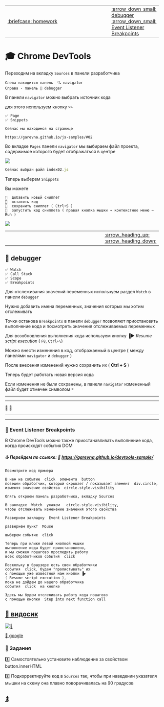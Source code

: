 [home]: https://github.com/garevna/js-course/wiki/chrome-dev-tools#-chrome-devtools
[debugger]: https://github.com/garevna/js-course/wiki/chrome-dev-tools#-debugger
[event]: https://github.com/garevna/js-course/wiki/chrome-dev-tools#-event-listener-breakpoints
[homework]: https://github.com/garevna/js-course/wiki/chrome-dev-tools#-%D0%97%D0%B0%D0%B4%D0%B0%D0%BD%D0%B8%D0%B5-1

<table>
  <tr>
    <td width="800">
       <a href = "https://github.com/garevna/js-course/wiki/chrome-dev-tools#-%D0%97%D0%B0%D0%B4%D0%B0%D0%BD%D0%B8%D0%B5-1">
          :briefcase: homework
       </a>
    </td>
    <td width="25%">
       <a href = "https://github.com/garevna/js-course/wiki/chrome-dev-tools#-debugger">
          :arrow_down_small: debugger
       </a><br>
       <a href = "https://github.com/garevna/js-course/wiki/chrome-dev-tools#-event-listener-breakpoints">
          :arrow_down_small: Event Listener Breakpoints
       </a>
    </td>
  </tr>
</table>

# 🎓 Chrome DevTools

Переходим на вкладку  `Sources` в панели разработчика

    Слева находится панель  🔍 navigator
    Справа - панель 🔧 debugger

В панели `navigator` можно выбрать источник кода

для этого используем кнопку `>>`

    ✅ Page
    ✅ Snippets

```
Сейчас мы находимся на странице

https://garevna.github.io/js-samples/#02
```
Во вкладке `Pages` панели  `navigator`  мы выбираем файл проекта, содержимое которого будет отображаться в центре

![](https://raw.githubusercontent.com/garevna/js-course/master/images/lessons/01.png)
```javascript
Сейчас выбран файл index02.js
```
Теперь выберем `Snippets`

Вы можете
```
📌  добавить новый сниппет
📌  вставить код
📌  сохранить сниппет ( Ctrl+S )
📌  запустить код сниппета ( правая кнопка мышки ⇾ контекстное меню ⇾ Run )
```
![](https://raw.githubusercontent.com/garevna/js-course/master/images/lessons/02.png)

<table>
  <tr>
    <td width="800">
       &nbsp;
    </td>
    <td width="10%">
       <a href = "https://github.com/garevna/js-course/wiki/chrome-dev-tools#-chrome-devtools">
          :arrow_heading_up:
       </a>
       <a href = "https://github.com/garevna/js-course/wiki/chrome-dev-tools#-event-listener-breakpoints">
          :arrow_heading_down:
       </a>
    </td>
  </tr>
</table>

## 📖 debugger

    ✅ Watch
    ✅ Call Stack
    ✅ Scope
    ✅ Breakpoints

Для отслеживания значений переменных  используем раздел  `Watch`  в панели  `debugger`

Нужно добавить имена переменных, значения которых мы хотим отслеживать

Точки останова   `Breakpoints`    в панели   `debugger`   позволяют приостановить выполнение кода 
и посмотреть значения отслеживаемых переменных

Для возобновления выполнения кода используем кнопку   ▐▶️  *Resume script execution* 
 ( `F8`, `Ctrl+\`)

Можно внести изменения в код, отображаемый в центре ( между панелями `navigator` и `debugger` )

После внесения изменений нужно сохранить их  ( **Ctrl + S** )

Теперь будет работать новая версия кода

Если изменения не были сохранены, в панели  `navigator`  измененный файл будет отмечен символом `*`
***
***
[:arrow_up_small:][home]
[:arrow_down_small:][event]
***
***
### 📖 Event Listener Breakpoints

В  Chrome DevTools  можно также приостанавливать выполнение кода, когда происходят события DOM

##### ☕️ Перейдем по ссылке:  :link: https://garevna.github.io/devtools-sample/
```
Посмотрите код примера

В нем на событие  click  элемента  button 
повешен обработчик, который скрывает / показывает элемент  div.circle, 
изменяя значение свойства  circle.style.visibility

Опять откроем панель разработчика, вкладку Sources

В закладке  Watch  укажем   circle.style.visibility, 
чтобы отслеживать изменение значения этого свойства

Развернем закладку  Event Listener Breakpoints

развернем пункт  Mouse

выберем событие  click

Теперь при клике левой кнопкой мышки 
выполнение кода будет приостановлено, 
и мы сможем пошагово проследить работу 
всех обработчиков события  click

Поскольку в браузере есть свои обработчики 
события  click, будем "пролистывать" их 
с помощью уже известной нам кнопки ▐▶️  
( Resume script execution ), 
пока не дойдем до нашего обработчика 
события  click  на кнопке

Здесь мы будем отслеживать работу кода пошагово 
с помощью кнопки  Step into next function call
```
## [:cinema: видосик](https://youtu.be/PQYG2aJf6uI)

[![🎦](http://img.youtube.com/vi/PQYG2aJf6uI/0.jpg)](http://www.youtube.com/watch?v=PQYG2aJf6uI)

[🔗 google](https://developers.google.com/web/tools/chrome-devtools/)

### 💼 Задания

:one: Самостоятельно установите наблюдение за свойством    button.innerHTML

:two: Подкорректируйте код в `Sources` так, чтобы при наведении указателя мышки на схему она плавно поворачивалась на 90 градусов 

## [:arrow_double_up:][home]
